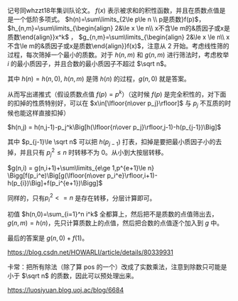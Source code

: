 记号同whzzt18年集训队论文。 $f(x)$ 表示被求和的积性函数，并且在质数点值是是一个低阶多项式。 $h(n)=\sum\limits_{2\le p\le n \\ p是质数}f(p)$，$h_{n,m}=\sum\limits_{\begin{align} 2&\le x \le n\\ x不含\le m的&质因子或x是质数\end{align}}x^k$ ， $g_{n,m}=\sum\limits_{\begin{align} 2&\le x \le n\\ x不含\le m的&质因子或x是质数\end{align}}f(x)$，注意从 $2$ 开始。考虑线性筛的过程，每次筛掉一个最小的质数。对于 $h(n,m)$ 和 $g(n,m)$ 进行筛法时，考虑枚举 $i$ 的最小质因子，并且合数的最小质因子不超过 $\sqrt n$。

其中 $h(n)=h(n,0)$,  $h(n,m)$ 是筛 $h(n)$ 的过程，$g(n,0)$ 就是答案。

从而写出递推式（假设质数点值 $f(p)=p^k$）（这时候 $f(p)$ 是完全积性的，对下面的扣掉的性质特别好，可以在 $x\in[\lfloor{n\over p_j}\rfloor]$ 与 $p_j$ 不互质的时候也能这样直接扣掉）

$h(n,j) = h(n,j-1)-p_j^k\Big[h(\lfloor{n\over p_j}\rfloor,j-1)-h(p_{j-1})\Big]$

其中 $p_{j-1}\le \sqrt n$ 可以把 $h(p_{j-1})$ 打表，扣掉是要把最小质因子小的去掉，并且只有 $p_j^2\le n$ 时转移不为 $0$。从小到大按层转移。

$g(n,i) = g(n,i+1)+\sum\limits_{e\ge 1,p^{e+1}\le n} \Bigg[f(p_i^e)\Big[g(\lfloor{n\over p_i^e}\rfloor,i+1)-h(p_{i})\Big]+f(p_i^{e+1})\Bigg]$

同样的，只有$p_i^2<=n$ 是存在转移，分层计算即可。

初值 $h(n,0)=\sum_{i=1}^n i^k$ 全都算上，然后把不是质数的点值筛出去， $g(n,m)=h(n)$，先只计算质数上的点值，然后把合数的点值逐个加入到 $g$ 中。

最后的答案是 $g(n,0) + f(1)$。

https://blog.csdn.net/HOWARLI/article/details/80339931



卡常：把所有除法（除了算 pos 的一个）改成了实数乘法，注意到除数只可能是小于 $\sqrt n$ 的质数，因此可以预处理出来。

https://luosiyuan.blog.uoj.ac/blog/6684